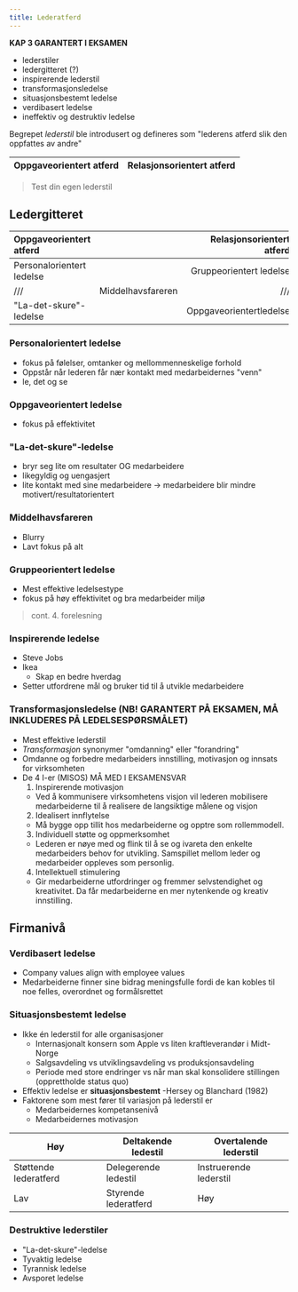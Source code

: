 ```yaml
---
title: Lederatferd
---
```

**KAP 3 GARANTERT I EKSAMEN**

- lederstiler
- ledergitteret (?)
- inspirerende lederstil
- transformasjonsledelse
- situasjonsbestemt ledelse
- verdibasert ledelse
- ineffektiv og destruktiv ledelse

Begrepet _lederstil_ ble introdusert og defineres som "lederens atferd slik den oppfattes av andre"

Oppgaveorientert atferd | Relasjonsorientert atferd
--- | ---

> Test din egen lederstil

## Ledergitteret

Oppgaveorientert atferd |  | Relasjonsorientert atferd
:--- | :---: | ---:
Personalorientert ledelse | | Gruppeorientert ledelse
/// | Middelhavsfareren | ///
"La-det-skure"-ledelse | | Oppgaveorientertledelse

### Personalorientert ledelse

- fokus på følelser, omtanker og mellommenneskelige forhold
- Oppstår når lederen får nær kontakt med medarbeidernes "venn"
- le, det og se

### Oppgaveorientert ledelse

- fokus på effektivitet

### "La-det-skure"-ledelse

- bryr seg lite om resultater OG medarbeidere
- likegyldig og uengasjert
- lite kontakt med sine medarbeidere -> medarbeidere blir mindre motivert/resultatorientert

### Middelhavsfareren

- Blurry
- Lavt fokus på alt

### Gruppeorientert ledelse

- Mest effektive ledelsestype
- fokus på høy effektivitet og bra medarbeider miljø

> cont. 4. forelesning

### Inspirerende ledelse

- Steve Jobs
- Ikea
  - Skap en bedre hverdag
- Setter utfordrene mål og bruker tid til å utvikle medarbeidere

### Transformasjonsledelse (NB! GARANTERT PÅ EKSAMEN, MÅ INKLUDERES PÅ LEDELSESPØRSMÅLET)

- Mest effektive lederstil
- _Transformasjon_ synonymer "omdanning" eller "forandring"
- Omdanne og forbedre medarbeiders innstilling, motivasjon og innsats for virksomheten
- De 4 I-er (MISOS) MÅ MED I EKSAMENSVAR
  1. Inspirerende motivasjon
  - Ved å kommunisere virksomhetens visjon vil lederen mobilisere medarbeiderne til å realisere de langsiktige målene og visjon
  2. Idealisert innflytelse
  - Må bygge opp tillit hos medarbeiderne og opptre som rollemmodell.
  3. Individuell støtte og oppmerksomhet
  - Lederen er nøye med og flink til å se og ivareta den enkelte medarbeiders behov for utvikling. Samspillet mellom leder og medarbeider oppleves som personlig.
  4. Intellektuell stimulering
  - Gir medarbeiderne utfordringer og fremmer selvstendighet og kreativitet. Da får medarbeiderne en mer nytenkende og kreativ innstilling.

## Firmanivå

### Verdibasert ledelse

- Company values align with employee values
- Medarbeiderne finner sine bidrag meningsfulle fordi de kan kobles til noe felles, overordnet og formålsrettet

### Situasjonsbestemt ledelse

- Ikke én lederstil for alle organisasjoner
  - Internasjonalt konsern som Apple vs liten kraftleverandør i Midt-Norge
  - Salgsavdeling vs utviklingsavdeling vs produksjonsavdeling
  - Periode med store endringer vs når man skal konsolidere stillingen (opprettholde status quo)
- Effektiv ledelse er **situasjonsbestemt** -Hersey og Blanchard (1982)
- Faktorene som mest fører til variasjon på lederstil er
  - Medarbeidernes kompetansenivå
  - Medarbeidernes motivasjon

Høy | Deltakende ledestil | Overtalende lederstil
--- | --- | ---
Støttende lederatferd | Delegerende ledestil | Instruerende lederstil
Lav | Styrende lederatferd | Høy

### Destruktive lederstiler

- "La-det-skure"-ledelse
- Tyvaktig ledelse
- Tyrannisk ledelse
- Avsporet ledelse
